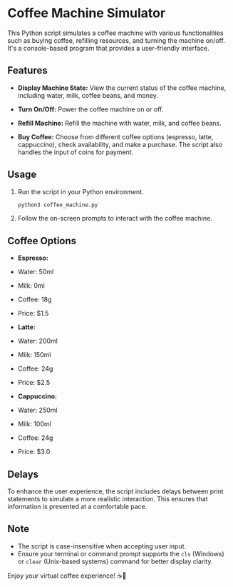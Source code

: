 # Coffee Machine Simulator

This Python script simulates a coffee machine with various functionalities such as buying coffee, refilling resources, and turning the machine on/off. It's a console-based program that provides a user-friendly interface.

## Features

- **Display Machine State:** View the current status of the coffee machine, including water, milk, coffee beans, and money.

- **Turn On/Off:** Power the coffee machine on or off.

- **Refill Machine:** Refill the machine with water, milk, and coffee beans.

- **Buy Coffee:** Choose from different coffee options (espresso, latte, cappuccino), check availability, and make a purchase. The script also handles the input of coins for payment.

## Usage

1. Run the script in your Python environment.
   ```bash
   python3 coffee_machine.py
   ```

2. Follow the on-screen prompts to interact with the coffee machine.

## Coffee Options

- **Espresso:**
- Water: 50ml
- Milk: 0ml
- Coffee: 18g
- Price: $1.5

- **Latte:**
- Water: 200ml
- Milk: 150ml
- Coffee: 24g
- Price: $2.5

- **Cappuccino:**
- Water: 250ml
- Milk: 100ml
- Coffee: 24g
- Price: $3.0

## Delays

To enhance the user experience, the script includes delays between print statements to simulate a more realistic interaction. This ensures that information is presented at a comfortable pace.

## Note

- The script is case-insensitive when accepting user input.
- Ensure your terminal or command prompt supports the `cls` (Windows) or `clear` (Unix-based systems) command for better display clarity.

Enjoy your virtual coffee experience! ☕️🤖
